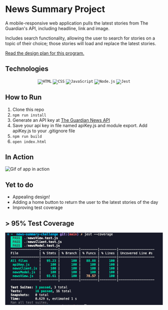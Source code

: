 # News Summary Project

A mobile-responsive web application pulls the latest stories from The Guardian's API, including headline, link and image. <br>

Includes search functionality, allowing the user to search for stories on a topic of their choice; those stories will load and replace the latest stories. 

[Read the design plan for this program.](./docs/design-recipe.md)

## Technologies
<div align="center">
	<code><img height="50" src="https://user-images.githubusercontent.com/25181517/192158954-f88b5814-d510-4564-b285-dff7d6400dad.png" alt="HTML" title="HTML" /></code>
	<code><img height="50" src="https://user-images.githubusercontent.com/25181517/183898674-75a4a1b1-f960-4ea9-abcb-637170a00a75.png" alt="CSS" title="CSS" /></code>
	<code><img height="50" src="https://user-images.githubusercontent.com/25181517/117447155-6a868a00-af3d-11eb-9cfe-245df15c9f3f.png" alt="JavaScript" title="JavaScript" /></code>
	<code><img height="50" src="https://user-images.githubusercontent.com/25181517/183568594-85e280a7-0d7e-4d1a-9028-c8c2209e073c.png" alt="Node.js" title="Node.js" /></code>
	<code><img height="50" src="https://user-images.githubusercontent.com/25181517/187955005-f4ca6f1a-e727-497b-b81b-93fb9726268e.png" alt="Jest" title="Jest" /></code>
</div>

## How to Run
1. Clone this repo
2. ```npm run install```
3. Generate an API key at [The Guardian News API](https://open-platform.theguardian.com/)
4. Save your api key in file named apiKey.js and module export. Add apiKey.js to your .gitignore file
5. ```npm run build```
6. ```open index.html```

## In Action
![Gif of app in action](./docs/News%20Summary%20Challenge.gif)

## Yet to do
* Appealing design!
* Adding a home button to return the user to the latest stories of the day
* Improving test coverage

## > 95% Test Coverage
![Test coverage screenshot](./docs/Screenshot%202023-02-26%20at%2013.09.10.png)
